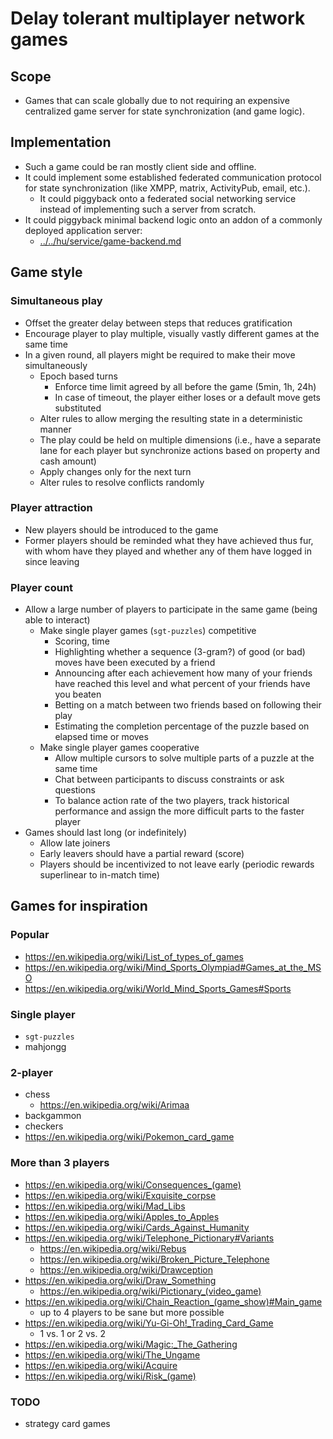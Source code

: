 # Delay tolerant multiplayer network games

## Scope

* Games that can scale globally due to not requiring an expensive centralized game server for state synchronization (and game logic).

## Implementation

* Such a game could be ran mostly client side and offline.
* It could implement some established federated communication protocol for state synchronization (like XMPP, matrix, ActivityPub, email, etc.).
  * It could piggyback onto a federated social networking service instead of implementing such a server from scratch.
* It could piggyback minimal backend logic onto an addon of a commonly deployed application server:
  * [../../hu/service/game-backend.md](../../hu/service/game-backend.md)

## Game style

### Simultaneous play

* Offset the greater delay between steps that reduces gratification
* Encourage player to play multiple, visually vastly different games at the same time
* In a given round, all players might be required to make their move simultaneously
  * Epoch based turns
    * Enforce time limit agreed by all before the game (5min, 1h, 24h)
    * In case of timeout, the player either loses or a default move gets substituted
  * Alter rules to allow merging the resulting state in a deterministic manner
  * The play could be held on multiple dimensions (i.e., have a separate lane for each player but synchronize actions based on property and cash amount)
  * Apply changes only for the next turn
  * Alter rules to resolve conflicts randomly

### Player attraction

* New players should be introduced to the game
* Former players should be reminded what they have achieved thus fur, with whom have they played and whether any of them have logged in since leaving

### Player count

* Allow a large number of players to participate in the same game (being able to interact)
  * Make single player games (`sgt-puzzles`) competitive
    * Scoring, time
    * Highlighting whether a sequence (3-gram?) of good (or bad) moves have been executed by a friend
    * Announcing after each achievement how many of your friends have reached this level and what percent of your friends have you beaten
    * Betting on a match between two friends based on following their play
    * Estimating the completion percentage of the puzzle based on elapsed time or moves
  * Make single player games cooperative
    * Allow multiple cursors to solve multiple parts of a puzzle at the same time
    * Chat between participants to discuss constraints or ask questions
    * To balance action rate of the two players, track historical performance and assign the more difficult parts to the faster player
* Games should last long (or indefinitely)
  * Allow late joiners
  * Early leavers should have a partial reward (score)
  * Players should be incentivized to not leave early (periodic rewards superlinear to in-match time)

## Games for inspiration

### Popular

* https://en.wikipedia.org/wiki/List_of_types_of_games
* https://en.wikipedia.org/wiki/Mind_Sports_Olympiad#Games_at_the_MSO
* https://en.wikipedia.org/wiki/World_Mind_Sports_Games#Sports

### Single player

* `sgt-puzzles`
* mahjongg

### 2-player

* chess
  * https://en.wikipedia.org/wiki/Arimaa
* backgammon
* checkers
* https://en.wikipedia.org/wiki/Pokemon_card_game

### More than 3 players

* https://en.wikipedia.org/wiki/Consequences_(game)
* https://en.wikipedia.org/wiki/Exquisite_corpse
* https://en.wikipedia.org/wiki/Mad_Libs
* https://en.wikipedia.org/wiki/Apples_to_Apples
* https://en.wikipedia.org/wiki/Cards_Against_Humanity
* https://en.wikipedia.org/wiki/Telephone_Pictionary#Variants
  * https://en.wikipedia.org/wiki/Rebus
  * https://en.wikipedia.org/wiki/Broken_Picture_Telephone
  * https://en.wikipedia.org/wiki/Drawception
* https://en.wikipedia.org/wiki/Draw_Something
  * https://en.wikipedia.org/wiki/Pictionary_(video_game)
* https://en.wikipedia.org/wiki/Chain_Reaction_(game_show)#Main_game
  * up to 4 players to be sane but more possible
* https://en.wikipedia.org/wiki/Yu-Gi-Oh!_Trading_Card_Game
  * 1 vs. 1 or 2 vs. 2
* https://en.wikipedia.org/wiki/Magic:_The_Gathering
* https://en.wikipedia.org/wiki/The_Ungame
* https://en.wikipedia.org/wiki/Acquire
* https://en.wikipedia.org/wiki/Risk_(game)

### TODO

* strategy card games
